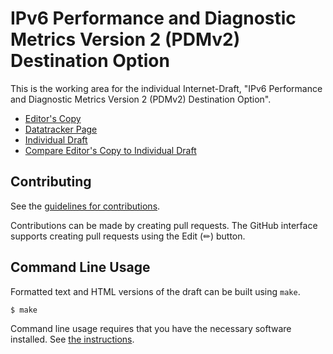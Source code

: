 # IPv6 Performance and Diagnostic Metrics Version 2 (PDMv2) Destination Option

This is the working area for the individual Internet-Draft, "IPv6 Performance and Diagnostic Metrics Version 2 (PDMv2) Destination Option".

* [Editor's Copy](https://ameyand.github.io/PDMv2/#go.draft-elkins-ippm-encrypted-pdmv2.html)
* [Datatracker Page](https://datatracker.ietf.org/doc/draft-elkins-ippm-encrypted-pdmv2)
* [Individual Draft](https://datatracker.ietf.org/doc/html/draft-elkins-ippm-encrypted-pdmv2)
* [Compare Editor's Copy to Individual Draft](https://ameyand.github.io/PDMv2/#go.draft-elkins-ippm-encrypted-pdmv2.diff)


## Contributing

See the
[guidelines for contributions](https://github.com/ameyand/PDMv2/blob//CONTRIBUTING.md).

Contributions can be made by creating pull requests.
The GitHub interface supports creating pull requests using the Edit (✏) button.


## Command Line Usage

Formatted text and HTML versions of the draft can be built using `make`.

```sh
$ make
```

Command line usage requires that you have the necessary software installed.  See
[the instructions](https://github.com/martinthomson/i-d-template/blob/main/doc/SETUP.md).

